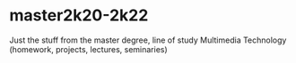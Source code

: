 # master2k20-2k22
Just the stuff from the master degree, line of study Multimedia Technology (homework, projects, lectures, seminaries) 
